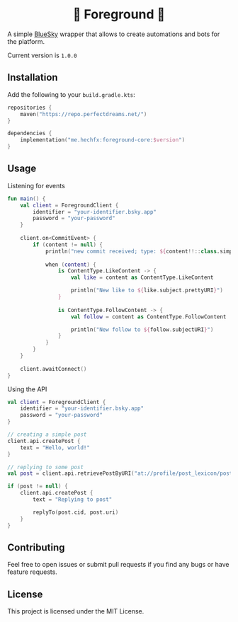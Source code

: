 <h1 style="text-align: center;">🦋 Foreground 🦋</h1>

A simple [BlueSky](https://bsky.app) wrapper that allows to create automations and bots for the platform.

Current version is `1.0.0`

## Installation

Add the following to your `build.gradle.kts`:

```kotlin
repositories {
    maven("https://repo.perfectdreams.net/")
}

dependencies {
    implementation("me.hechfx:foreground-core:$version")
}
```

## Usage

Listening for events

```kotlin
fun main() {
    val client = ForegroundClient {
        identifier = "your-identifier.bsky.app"
        password = "your-password"
    }
    
    client.on<CommitEvent> {
        if (content != null) {
            println("new commit received; type: ${content!!::class.simpleName} from $author")
            
            when (content) {
                is ContentType.LikeContent -> {
                    val like = content as ContentType.LikeContent

                    println("New like to ${like.subject.prettyURI}")
                }
                
                is ContentType.FollowContent -> {
                    val follow = content as ContentType.FollowContent

                    println("New follow to ${follow.subjectURI}")
                }
            }
        }
    }
    
    client.awaitConnect()
}
```

Using the API

```kotlin
val client = ForegroundClient {
    identifier = "your-identifier.bsky.app"
    password = "your-password"
}

// creating a simple post
client.api.createPost {
    text = "Hello, world!"
}

// replying to some post
val post = client.api.retrievePostByURI("at://profile/post_lexicon/post")

if (post != null) {
    client.api.createPost {
        text = "Replying to post"

        replyTo(post.cid, post.uri)
    }
}
```

## Contributing

Feel free to open issues or submit pull requests if you find any bugs or have feature requests.

## License

This project is licensed under the MIT License.
